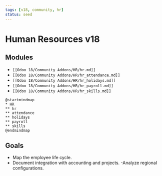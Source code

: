 ```yaml
---
tags: [v18, community, hr]
status: seed
---
```

# Human Resources v18

## Modules
- `[[Odoo 18/Community Addons/HR/hr.md]]`
- `[[Odoo 18/Community Addons/HR/hr_attendance.md]]`
- `[[Odoo 18/Community Addons/HR/hr_holidays.md]]`
- `[[Odoo 18/Community Addons/HR/hr_payroll.md]]`
- `[[Odoo 18/Community Addons/HR/hr_skills.md]]`

```plantuml
@startmindmap
* HR
** hr
** attendance
** holidays
** payroll
** skills
@endmindmap
```

## Goals
- Map the employee life cycle.
- Document integration with accounting and projects.
-Analyze regional configurations.





